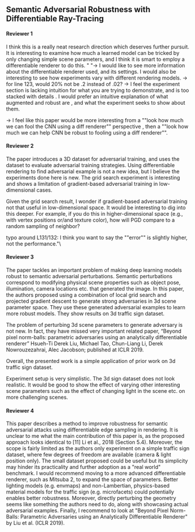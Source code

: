 ## Semantic Adversarial Robustness with Differentiable Ray-Tracing

#### Reviewer 1
I think this is a really neat research direction which deserves further pursuit. It is interesting to examine how much a learned model can be tricked by only changing simple scene parameters, and I think it is smart to employ a differentiable renderer to do this. 
"	"-> I would like to see more information about the differentiable renderer used, and its settings. I would also be interesting to see how experiments vary with different rendering models. 
-> for line 123, would 20% not be .2 instead of .02?
-> I feel the experiment section is lacking intuition for what you are trying to demonstrate, and is too stacked with details . I would prefer an intuitive explanation of what augmented and robust are , and what the experiment seeks to show about them. 

-> I feel like this paper would be more interesting from a ""look how much we can fool the CNN using a diff renderer"" perspective , then a ""look how much we can help CNN be robust to fooling using a diff renderer"". 

#### Reviewer 2
The paper introduces a 3D dataset for adversarial training, and uses the dataset to evaluate adversarial training strategies. Using differentiable rendering to find adversarial example is not a new idea, but I believe the experiments done here is new. The grid search experiment is interesting and shows a limitation of gradient-based adversarial training in low-dimensional cases.

Given the grid search result, I wonder if gradient-based adversarial training not that useful in low-dimensional space. It would be interesting to dig into this deeper. For example, if you do this in higher-dimensional space (e.g., with vertex positions or/and texture color), how will PGD compare to a random sampling of neighbor?

typo around L131/132: I think you want to say the ""error"" is slightly higher, not the performance."\

#### Reviewer 3
The paper tackles an important problem of making deep learning models robust to semantic adversarial perturbations. Semantic perturbations correspond to modifying physical scene properties such as object pose, illumination, camera locations etc. that generated the image. In this paper, the authors proposed using a combination of local grid search and projected gradient descent to generate strong adversaries in 3d scene parameter space. They use these generated adversarial examples to learn more robust models. They show results on 3d traffic sign dataset.

The problem of perturbing 3d scene parameters to generate adversary is not new. In fact, they have missed very important related paper,
“Beyond pixel norm-balls: parametric adversaries using an analytically differentiable renderer” Hsueh-Ti Derek Liu, Michael Tao, Chun-Liang Li, Derek Nowrouzezahrai, Alec Jacobson; published at ICLR 2019. 

Overall, the presented work is a simple application of prior work on 3d traffic sign dataset.

Experiment setup is very simplistic. The 3d sign dataset does not look realistic. It would be good to show the effect of varying other interesting scene parameters such as the effect of changing light in the scene etc. on more challenging scenes.

#### Reviewer 4
This paper describes a method to improve robustness for semantic adversarial attacks using differentiable edge sampling in rendering. It is unclear to me what the main contribution of this paper is, as the proposed approach looks identical to [11] Li et al., 2018 (Section 5.4). Moreover, the scope is fairly limited as the authors only experiment on a simple traffic sign dataset, where few degrees of freedom are available (camera & light position only). The small dataset proposed could be useful but its simplicity may hinder its practicality and further adoption as a "real world" benchmark.	I would recommend moving to a more advanced differentiable renderer, such as Mitsuba 2, to expand the space of parameters. Better lighting models (e.g. envmaps) and non-Lambertian, physics-based material models for the traffic sign (e.g. microfacets) could potentially enables better robustness. Moreover, directly perturbing the geometry seems like something the authors need to do, along with showcasing actual adversarial examples. Finally, I recommend to look at "Beyond Pixel Norm-Balls: Parametric Adversaries using an Analytically Differentiable Renderer" by Liu et al. (ICLR 2019).